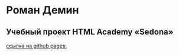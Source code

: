 # Роман Демин 
## Учебный проект HTML Academy «Sedona»

  [ссылка на github pages:](https://andromman.github.io/219593-sedona-26/)
